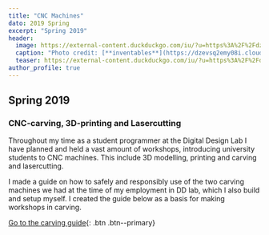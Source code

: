 ```yaml
---
title: "CNC Machines"
dato: 2019 Spring
excerpt: "Spring 2019"
header:
  image: https://external-content.duckduckgo.com/iu/?u=https%3A%2F%2Fdzevsq2emy08i.cloudfront.net%2Fpaperclip%2Ftechnology_image_uploaded_images%2F25367%2Foriginal%2F1000_angle_0080_half.jpg%3F1468333370&f=1&nofb=1
  caption: "Photo credit: [**inventables**](https://dzevsq2emy08i.cloudfront.net/paperclip/technology_image_uploaded_images/25367/original/1000_angle_0080_half.jpg?1468333370)"
  teaser: https://external-content.duckduckgo.com/iu/?u=https%3A%2F%2Fdzevsq2emy08i.cloudfront.net%2Fpaperclip%2Ftechnology_image_uploaded_images%2F25367%2Foriginal%2F1000_angle_0080_half.jpg%3F1468333370&f=1&nofb=1
author_profile: true
---
```


## Spring 2019

### CNC-carving, 3D-printing and Lasercutting

Throughout my time as a student programmer at the Digital Design Lab I have planned and held a vast amount of workshops, introducing university students to CNC machines. This include 3D modelling, printing and carving and lasercutting.

I made a guide on how to safely and responsibly use of the two carving machines we had at the time of my employment in DD lab, which I also build and setup myself. I created the guide below as a basis for making workshops in carving.

[Go to the carving guide](https://ddlabau.github.io/carving/){: .btn .btn--primary}
